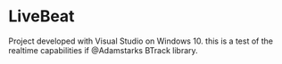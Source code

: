 # LiveBeat
Project developed with Visual Studio on Windows 10.
this is a test of the realtime capabilities if @Adamstarks BTrack library.

